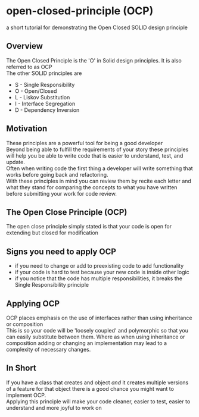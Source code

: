 # open-closed-principle (OCP)
a short tutorial for demonstrating the Open Closed SOLID design principle

## Overview
The Open Closed Principle is the 'O' in Solid design principles. It is also referred to as OCP <br />
The other SOLID principles are
  * S - Single Responsibility
  * O - Open/Closed
  * L - Liskov Substitution
  * I - Interface Segregation
  * D - Dependency Inversion

## Motivation
These principles are a powerful tool for being a good developer<br />
Beyond being able to fulfill the requirements of your story these principles will help you be able to write code that is easier to understand, test, and update.<br />
Often when writing code the first thing a developer will write something that works before going back and refactoring.<br />
With these principles in mind you can review them by recite each letter and what they stand for comparing the concepts to what you have written before submitting your work for code review.<br />

## The Open Close Principle (OCP)
The open close principle simply stated is that your code is open for extending but closed for modification

## Signs you need to apply OCP
  * if you need to change or add to preexisting code to add functionality
  * if your code is hard to test because your new code is inside other logic
  * if you notice that the code has multiple responsibilities, it breaks the Single Responsibility principle
  
## Applying OCP
OCP places emphasis on the use of interfaces rather than using inheritance or composition <br />
This is so your code will be 'loosely coupled' and polymorphic so that you can easily substitute between them.
Where as when using inheritance or composition adding or changing an implementation may lead to a complexity of necessary changes.

## In Short
If you have a class that creates and object _and_ it creates multiple versions of a feature for that object there is a good chance you might want to implement OCP. <br />
Applying this principle will make your code cleaner, easier to test, easier to understand and more joyful to work on


